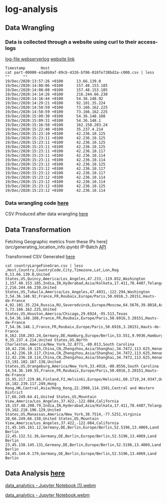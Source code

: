# log-analysis
## Data Wrangling

### Data is collected through a website using curl to their access-logs
[log-file webserverlog](https://drive.google.com/file/d/1IygYCeTaxSL2p6uJvZNqeCg3FgNvC9F6/view?usp=sharing)
[website link](http://www.almhuette-raith.at/apache-log/access.log)
```
Timestamp       Host
cat part-00000-e3a8b0af-89cb-4326-bf86-018fe738bd2a-c000.csv | less
""      ""
19/Dec/2020:13:57:26 +0100      13.66.139.0
19/Dec/2020:14:08:06 +0100      157.48.153.185
19/Dec/2020:14:08:08 +0100      157.48.153.185
19/Dec/2020:14:14:26 +0100      216.244.66.230
19/Dec/2020:14:16:44 +0100      54.36.148.92
19/Dec/2020:14:29:21 +0100      92.101.35.224
19/Dec/2020:14:58:59 +0100      73.166.162.225
19/Dec/2020:14:58:59 +0100      73.166.162.225
19/Dec/2020:15:09:30 +0100      54.36.148.108
19/Dec/2020:15:09:31 +0100      54.36.148.1
19/Dec/2020:15:16:50 +0100      162.158.203.24
19/Dec/2020:15:22:40 +0100      35.237.4.214
19/Dec/2020:15:23:10 +0100      42.236.10.125
19/Dec/2020:15:23:11 +0100      42.236.10.125
19/Dec/2020:15:23:11 +0100      42.236.10.125
19/Dec/2020:15:23:11 +0100      42.236.10.125
19/Dec/2020:15:23:11 +0100      42.236.10.117
19/Dec/2020:15:23:11 +0100      42.236.10.114
19/Dec/2020:15:23:11 +0100      42.236.10.114
19/Dec/2020:15:23:12 +0100      42.236.10.125
19/Dec/2020:15:23:12 +0100      42.236.10.117
19/Dec/2020:15:23:12 +0100      42.236.10.117
19/Dec/2020:15:23:12 +0100      42.236.10.114
19/Dec/2020:15:23:12 +0100      42.236.10.114
19/Dec/2020:15:23:12 +0100      42.236.10.125
19/Dec/2020:15:23:12 +0100      42.236.10.114
```
### Data wrangling code [here](src/data_wrangling.ipynb)
CSV Produced after data wrangling [here](https://drive.google.com/drive/folders/1K6OSN1qUR092VXOZKFXkVPS9I-dTEIdp?usp=share_link)

## Data Transformation
Fetching Geographic metrics from these IPs here](src/generating_location_info.ipynb) 
IP-Batch [API](http://ip-api.com/batch)

Transformed CSV Generated [here](https://drive.google.com/file/d/1nP3Z1SQogSnYFFbRy_UUArixgKJJOknD/view?usp=sharing)
```
cat countryLargeFineGran.csv | less
,Host,Country,CountryCode,City,Timezone,Lat,Lon,Reg
0,13.66.139.0,United States,US,Quincy,America/Los_Angeles,47.233,-119.852,Washington
1,157.48.153.185,India,IN,Hyderabad,Asia/Kolkata,17.411,78.4487,Telangana
2,216.244.66.230,United States,US,Tukwila,America/Los_Angeles,47.4931,-122.294,Washington
3,54.36.148.92,France,FR,Roubaix,Europe/Paris,50.6916,3.20151,Hauts-de-France
4,92.101.35.224,Russia,RU,Severodvinsk,Europe/Moscow,64.5676,39.8018,Arkhangelskaya
5,73.166.162.225,United States,US,Houston,America/Chicago,29.6924,-95.513,Texas
6,54.36.148.108,France,FR,Roubaix,Europe/Paris,50.6916,3.20151,Hauts-de-France
7,54.36.148.1,France,FR,Roubaix,Europe/Paris,50.6916,3.20151,Hauts-de-France
8,162.158.203.24,Germany,DE,Hamburg,Europe/Berlin,53.551,9.9936,Hamburg
9,35.237.4.214,United States,US,North Charleston,America/New_York,32.8771,-80.013,South Carolina
10,42.236.10.125,China,CN,Zhengzhou,Asia/Shanghai,34.7472,113.625,Henan
11,42.236.10.117,China,CN,Zhengzhou,Asia/Shanghai,34.7472,113.625,Henan
12,42.236.10.114,China,CN,Zhengzhou,Asia/Shanghai,34.7472,113.625,Henan
13,191.102.167.138,United States,US,Orangeburg,America/New_York,33.4918,-80.8556,South Carolina
14,54.36.149.55,France,FR,Roubaix,Europe/Paris,50.6916,3.20151,Hauts-de-France
15,95.217.229.86,Finland,FI,Helsinki,Europe/Helsinki,60.1719,24.9347,Uusimaa
16,182.239.117.249,Hong Kong,HK,Central,Asia/Hong_Kong,22.2908,114.1501,Central and Western District
17,66.249.64.41,United States,US,Mountain View,America/Los_Angeles,37.422,-122.084,California
18,157.48.208.79,India,IN,Hyderabad,Asia/Kolkata,17.411,78.4487,Telangana
19,162.210.196.129,United States,US,Manassas,America/New_York,38.7514,-77.5251,Virginia
20,66.249.66.158,United States,US,Mountain View,America/Los_Angeles,37.422,-122.084,California
21,45.145.161.12,Germany,DE,Berlin,Europe/Berlin,52.5196,13.4069,Land Berlin
22,45.132.51.36,Germany,DE,Berlin,Europe/Berlin,52.5196,13.4069,Land Berlin
23,45.138.145.131,Germany,DE,Berlin,Europe/Berlin,52.5196,13.4069,Land Berlin
24,45.144.0.179,Germany,DE,Berlin,Europe/Berlin,52.5196,13.4069,Land Berlin
```

## Data Analysis [here](src/data_analytics.ipynb)
[data_analytics - Jupyter Notebook (1).webm](https://user-images.githubusercontent.com/76530469/216336075-dd7d9174-c76d-4162-bc55-4c1f1414c32c.webm)


[data_analytics - Jupyter Notebook.webm](https://user-images.githubusercontent.com/76530469/216335612-8051c8a9-4f71-4b0e-91b9-1f774ffe8f6a.webm)
